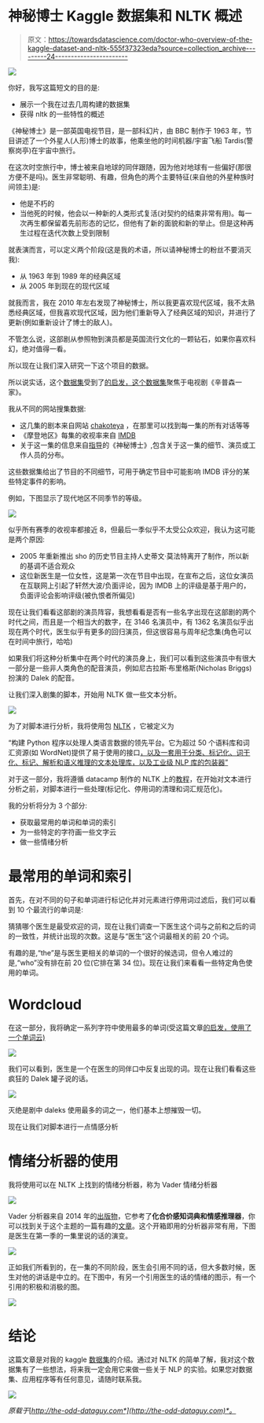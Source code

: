 # 神秘博士 Kaggle 数据集和 NLTK 概述

> 原文：<https://towardsdatascience.com/doctor-who-overview-of-the-kaggle-dataset-and-nltk-555f37323eda?source=collection_archive---------24----------------------->

![](img/14a62240c6054e9ca496949adcea0a68.png)

你好，我写这篇短文的目的是:

*   展示一个我在过去几周构建的数据集
*   获得 nltk 的一些特性的概述

《神秘博士》是一部英国电视节目，是一部科幻片，由 BBC 制作于 1963 年，节目讲述了一个外星人(人形)博士的故事，他乘坐他的时间机器/宇宙飞船 Tardis(警察岗亭)在宇宙中旅行。

在这次时空旅行中，博士被来自地球的同伴跟随，因为他对地球有一些偏好(那很方便不是吗)。医生非常聪明、有趣，但角色的两个主要特征(来自他的外星种族时间领主)是:

*   他是不朽的
*   当他死的时候，他会以一种新的人类形式复活(对契约的结束非常有用)。每一次再生都保留着先前形态的记忆，但他有了新的面貌和新的举止。但是这种再生过程在迭代次数上受到限制

就表演而言，可以定义两个阶段(这是我的术语，所以请神秘博士的粉丝不要消灭我):

*   从 1963 年到 1989 年的经典区域
*   从 2005 年到现在的现代区域

就我而言，我在 2010 年左右发现了神秘博士，所以我更喜欢现代区域，我不太熟悉经典区域，但我喜欢现代区域，因为他们重新导入了经典区域的知识，并进行了更新(例如重新设计了博士的敌人)。

不管怎么说，这部剧从参照物到演员都是英国流行文化的一颗钻石，如果你喜欢科幻，绝对值得一看。

所以现在让我们深入研究一下这个项目的数据。

所以说实话，这个[数据集](https://www.kaggle.com/jeanmidev/doctor-who)受到了[的启发，这个数据集](https://www.kaggle.com/wcukierski/the-simpsons-by-the-data/kernels)聚焦于电视剧《辛普森一家》。

我从不同的网站搜集数据:

*   这几集的剧本来自网站 [chakoteya](http://www.chakoteya.net/DoctorWho/) ，在那里可以找到每一集的所有对话等等
*   《摩登地区》每集的收视率来自 [IMDB](https://www.imdb.com/title/tt0436992/)
*   关于这一集的信息来自[指导](https://guide.doctorwhonews.net/)的《神秘博士》,包含关于这一集的细节、演员或工作人员的分布。

这些数据集给出了节目的不同细节，可用于确定节目中可能影响 IMDB 评分的某些特定事件的影响。

例如，下图显示了现代地区不同季节的等级。

![](img/ef0468603b343f1cdb3010bdd4767532.png)

似乎所有赛季的收视率都接近 8，但最后一季似乎不太受公众欢迎，我认为这可能是两个原因:

*   2005 年重新推出 sho 的历史节目主持人史蒂文·莫法特离开了制作，所以新的基调不适合观众
*   这位新医生是一位女性，这是第一次在节目中出现，在宣布之后，这位女演员在互联网上引起了轩然大波/负面评论，因为 IMDB 上的评级是基于用户的，负面评论会影响评级(被仇恨者所偏见)

现在让我们看看这部剧的演员阵容，我想看看是否有一些名字出现在这部剧的两个时代之间，而且是一个相当大的数字，在 3146 名演员中，有 1362 名演员似乎出现在两个时代，医生似乎有更多的回归演员，但这很容易与周年纪念集(角色可以在时间中旅行，哈哈)

如果我们将这种分析集中在两个时代的演员身上，我们可以看到这些演员中有很大一部分是一些非人类角色的配音演员，例如尼古拉斯·布里格斯(Nicholas Briggs)扮演的 Dalek 的配音。

让我们深入剧集的脚本，开始用 NLTK 做一些文本分析。

![](img/79ef4a7d66779cbff2f4244d4aab49be.png)

为了对脚本进行分析，我将使用包 [NLTK](https://www.nltk.org/) ，它被定义为

“构建 Python 程序以处理人类语言数据的领先平台。它为超过 50 个语料库和词汇资源(如 WordNet)提供了易于使用的接口[，以及一套用于分类、标记化、词干化、标记、解析和语义推理的文本处理库，以及工业级 NLP 库的包装器”](http://nltk.org/nltk_data/)

对于这一部分，我将遵循 datacamp 制作的 NLTK 上的[教程](https://www.datacamp.com/community/tutorials/text-analytics-beginners-nltk)，在开始对文本进行分析之前，对脚本进行一些处理(标记化、停用词的清理和词汇规范化)。

我的分析将分为 3 个部分:

*   获取最常用的单词和单词的索引
*   为一些特定的字符画一些文字云
*   做一些情绪分析

# 最常用的单词和索引

首先，在对不同的句子和单词进行标记化并对元素进行停用词过滤后，我们可以看到 10 个最流行的单词是:

猜猜哪个医生是最受欢迎的词，现在让我们调查一下医生这个词与之前和之后的词的一致性，并统计出现的次数。这是与“医生”这个词最相关的前 20 个词。

有趣的是,“the”是与医生更相关的单词的一个很好的候选词，但令人难过的是,“who”没有排在前 20 位(它排在第 34 位)。现在让我们来看看一些特定角色使用的单词。

# Wordcloud

在这一部分，我将确定一系列字符中使用最多的单词(受这篇文章[的启发，使用了一个单词云)](https://www.datacamp.com/community/tutorials/wordcloud-python)

![](img/5d1f14acde664aa4b398e5c63f0911a4.png)

我们可以看到，医生是一个在医生的同伴口中反复出现的词。现在让我们看看这些疯狂的 Dalek 罐子说的话。

![](img/4f0235942bc2b6da461264926ffca9d2.png)

灭绝是剧中 daleks 使用最多的词之一，他们基本上想摧毁一切。

现在让我们对脚本进行一点情感分析

# 情绪分析器的使用

我将使用可以在 NLTK 上找到的情绪分析器，称为 Vader 情绪分析器

![](img/37fc5d5b5b9bead93ded22d3d3d8400c.png)

Vader 分析器来自 2014 年的[出版物](https://github.com/cjhutto/vaderSentiment)，它参考了**化合价感知词典和情感推理器**，你可以找到关于这个主题的一篇有趣的[文章](http://t-redactyl.io/blog/2017/04/using-vader-to-handle-sentiment-analysis-with-social-media-text.html)。这个开箱即用的分析器非常有用，下图是医生在第一季的一集里说的话的演变。

![](img/f840263d01d0929834be0c22dfde9130.png)

正如我们所看到的，在一集的不同阶段，医生会引用不同的话，但大多数时候，医生对他的讲话是中立的。在下图中，有另一个引用医生的话的情绪的图示，有一个引用的积极和消极的图。

![](img/3ca4cc049f3afbadaca76b965a7dc6d4.png)

# 结论

这篇文章是对我的 kaggle [数据集](https://www.kaggle.com/jeanmidev/doctor-who)的介绍。通过对 NLTK 的简单了解，我对这个数据集有了一些想法，将来我一定会用它来做一些关于 NLP 的实验。如果您对数据集、应用程序等有任何意见，请随时联系我。

![](img/1fccd09f758b47e1fed67bd30f974a80.png)

*原载于*[*http://the-odd-dataguy.com*](http://the-odd-dataguy.com)*。*
